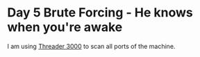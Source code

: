 # Day 5 Brute Forcing - He knows when you're awake

I am using [Threader 3000](https://github.com/dievus/threader3000) to scan all ports of the machine. 


